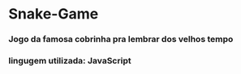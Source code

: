 # Snake-Game

### Jogo da famosa cobrinha pra lembrar dos velhos tempo
### lingugem utilizada: JavaScript
